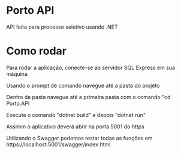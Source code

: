 # Porto API
 API feita para processo seletivo usando .NET

# Como rodar
<p>Para rodar a aplicação, conecte-se ao servidor SQL Express em sua máquina</p>
<p>Usando o prompt de comando navegue até a pasta do projeto</p>
<p>Dentro da pasta navegue até a primeira pasta com o comando "cd Porto.API</p>
<p>Execute o comando "dotnet build" e depois "dotnet run" </p>
<p>Assimm o aplicativo deverá abrir na porta 5001 do https</p>
<p>Utilizando o Swagger podemos testar todas as funções em https://localhost:5001/swagger/index.html</p>
